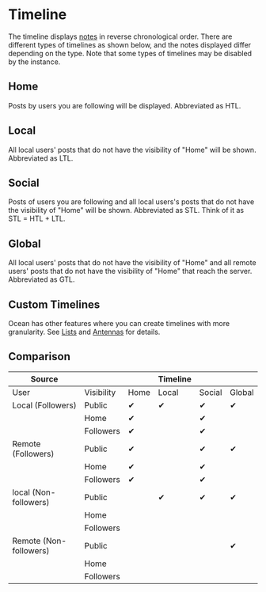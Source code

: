 # Timeline

The timeline displays [notes](.note) in reverse chronological order.
There are different types of timelines as shown below, and the notes displayed differ depending on the type.
Note that some types of timelines may be disabled by the instance.

## Home

Posts by users you are following will be displayed. Abbreviated as HTL.

## Local

All local users' posts that do not have the visibility of "Home" will be shown. Abbreviated as LTL.

## Social

Posts of users you are following and all local users's posts that do not have the visibility of "Home" will be shown. Abbreviated as STL. Think of it as STL = HTL + LTL.

## Global

All local users' posts that do not have the visibility of "Home" and all remote users' posts that do not have the visibility of "Home" that reach the server. Abbreviated as GTL.

## Custom Timelines

Ocean has other features where you can create timelines with more granularity. See [Lists](./list.md) and [Antennas](./antenna.md) for details.

## Comparison

| Source                |            |        |   Timeline |       |            |
|-----------------------|------------|--------|---------|------------|------------|
| User                  | Visibility | Home   | Local    | Social     | Global |
| Local (Followers)     | Public     | ✔      | ✔        | ✔          | ✔          |
|                       | Home       | ✔      |          | ✔          |            |
|                       | Followers  | ✔      |          | ✔          |            |
| Remote (Followers)    | Public     | ✔      |          | ✔          | ✔          |
|                       | Home       | ✔      |          | ✔          |            |
|                       | Followers  | ✔      |          | ✔          |            |
| local (Non-followers) | Public     |        | ✔        | ✔          | ✔          |
|                       | Home       |        |          |            |            |
|                       | Followers  |        |          |            |            |
| Remote (Non-followers)| Public     |        |          |            | ✔          |
|                       | Home       |        |          |            |            |
|                       | Followers  |        |          |            |            |

